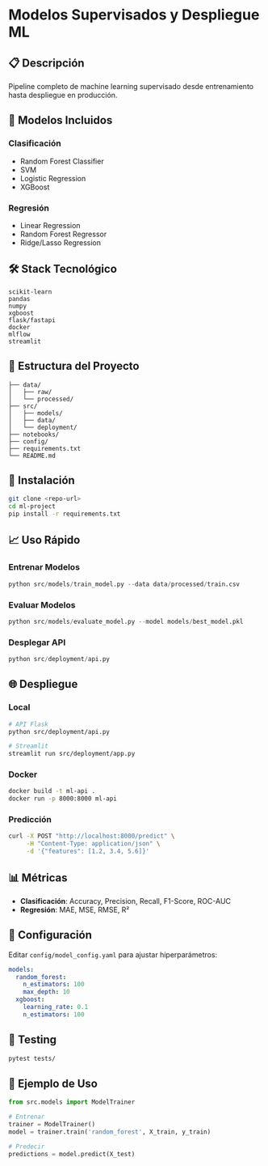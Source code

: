 # Modelos Supervisados y Despliegue ML

## 📋 Descripción
Pipeline completo de machine learning supervisado desde entrenamiento hasta despliegue en producción.

## 🎯 Modelos Incluidos

### Clasificación
- Random Forest Classifier
- SVM
- Logistic Regression
- XGBoost

### Regresión
- Linear Regression
- Random Forest Regressor
- Ridge/Lasso Regression

## 🛠️ Stack Tecnológico
```
scikit-learn
pandas
numpy
xgboost
flask/fastapi
docker
mlflow
streamlit
```

## 📁 Estructura del Proyecto
```
├── data/
│   ├── raw/
│   └── processed/
├── src/
│   ├── models/
│   ├── data/
│   └── deployment/
├── notebooks/
├── config/
├── requirements.txt
└── README.md
```

## 🚀 Instalación
```bash
git clone <repo-url>
cd ml-project
pip install -r requirements.txt
```

## 📈 Uso Rápido

### Entrenar Modelos
```python
python src/models/train_model.py --data data/processed/train.csv
```

### Evaluar Modelos
```python
python src/models/evaluate_model.py --model models/best_model.pkl
```

### Desplegar API
```python
python src/deployment/api.py
```

## 🌐 Despliegue

### Local
```bash
# API Flask
python src/deployment/api.py

# Streamlit
streamlit run src/deployment/app.py
```

### Docker
```bash
docker build -t ml-api .
docker run -p 8000:8000 ml-api
```

### Predicción
```bash
curl -X POST "http://localhost:8000/predict" \
     -H "Content-Type: application/json" \
     -d '{"features": [1.2, 3.4, 5.6]}'
```

## 📊 Métricas
- **Clasificación**: Accuracy, Precision, Recall, F1-Score, ROC-AUC
- **Regresión**: MAE, MSE, RMSE, R²

## 🔧 Configuración
Editar `config/model_config.yaml` para ajustar hiperparámetros:

```yaml
models:
  random_forest:
    n_estimators: 100
    max_depth: 10
  xgboost:
    learning_rate: 0.1
    n_estimators: 100
```

## 🧪 Testing
```bash
pytest tests/
```

## 📝 Ejemplo de Uso
```python
from src.models import ModelTrainer

# Entrenar
trainer = ModelTrainer()
model = trainer.train('random_forest', X_train, y_train)

# Predecir
predictions = model.predict(X_test)
```
